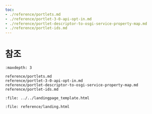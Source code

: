 ```yaml
---
toc:
- ./reference/portlets.md
- ./reference/portlet-3-0-api-opt-in.md
- ./reference/portlet-descriptor-to-osgi-service-property-map.md
- ./reference/portlet-ids.md
---
```

# 참조

```{toctree}
:maxdepth: 3

reference/portlets.md
reference/portlet-3-0-api-opt-in.md
reference/portlet-descriptor-to-osgi-service-property-map.md
reference/portlet-ids.md
```

```{raw} html
:file: ../../landingpage_template.html
```

```{raw} html
:file: reference/landing.html
```
